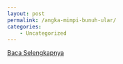 ```yaml
---
layout: post
permalink: /angka-mimpi-bunuh-ular/
categories:
    - Uncategorized
---
```


[Baca Selengkapnya](/09)